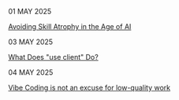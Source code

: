 01 MAY 2025

[Avoiding Skill Atrophy in the Age of AI](https://addyo.substack.com/p/avoiding-skill-atrophy-in-the-age)

03 MAY 2025

[What Does "use client" Do?](https://overreacted.io/what-does-use-client-do/)

04 MAY 2025

[Vibe Coding is not an excuse for low-quality work](https://addyo.substack.com/p/vibe-coding-is-not-an-excuse-for)